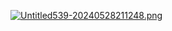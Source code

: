 [![Untitled539-20240528211248.png](https://i.postimg.cc/J0V1vgtH/Untitled539-20240528211248.png)](https://postimg.cc/CB7TfcGw)
